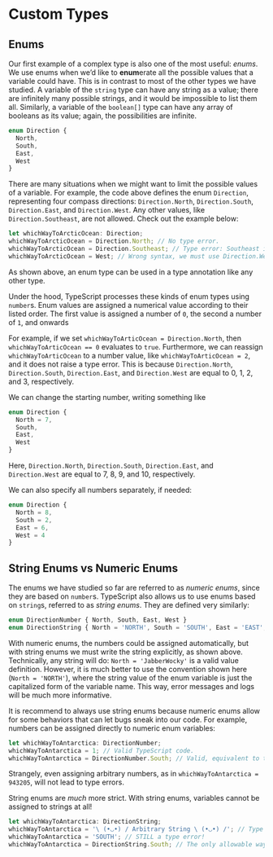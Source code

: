 # Custom Types 

## Enums

Our first example of a complex type is also one of the most useful: *enums*.  We use enums when we’d like to **enum**erate all the possible values that a variable could have. This is in contrast to most of the other types we have studied. A variable of the `string` type can have any string as a value; there are infinitely many possible strings, and it would be impossible to list them all. Similarly, a  variable of the `boolean[]` type can have any array of booleans as its value; again, the possibilities are infinite. 

```ts
enum Direction {
  North,
  South,
  East,
  West
}
```

There are many situations when we might want to limit the possible  values of a variable. For example, the code above defines the enum `Direction`, representing four compass directions: `Direction.North`, `Direction.South`, `Direction.East`, and `Direction.West`. Any other values, like `Direction.Southeast`, are not allowed. Check out the example below: 

```ts
let whichWayToArcticOcean: Direction;
whichWayToArcticOcean = Direction.North; // No type error.
whichWayToArcticOcean = Direction.Southeast; // Type error: Southeast is not a valid value for the Direction enum.
whichWayToArcticOcean = West; // Wrong syntax, we must use Direction.West instead. 
```

As shown above, an enum type can be used in a type annotation like any other type.

Under the hood, TypeScript processes these kinds of enum types using `number`s. Enum values are assigned a numerical value according to their listed order. The first value is assigned a number of `0`, the second a number of `1`, and onwards

For example, if we set `whichWayToArticOcean = Direction.North`, then `whichWayToArticOcean == 0` evaluates to `true`. Furthermore, we can reassign `whichWayToArticOcean` to a number value, like  `whichWayToArticOcean = 2`, and it does not raise a type error. This is because `Direction.North`, `Direction.South`, `Direction.East`, and `Direction.West` are equal to 0, 1, 2, and 3, respectively. 

We can change the starting number, writing something like 

```ts
enum Direction {
  North = 7,
  South,
  East,
  West
}
```

Here, `Direction.North`, `Direction.South`, `Direction.East`, and `Direction.West` are equal to 7, 8, 9, and 10, respectively. 

We can also specify all numbers separately, if needed: 

```ts
enum Direction {
  North = 8,
  South = 2,
  East = 6,
  West = 4
}
```

## String Enums vs Numeric Enums

The enums we have studied so far are referred to as *numeric enums*, since they are based on `number`s. TypeScript also allows us to use enums based on `string`s, referred to as *string enums*. They are  defined very similarly:

```ts
enum DirectionNumber { North, South, East, West }
enum DirectionString { North = 'NORTH', South = 'SOUTH', East = 'EAST', West = 'WEST' }
```

With numeric enums, the numbers could be assigned automatically, but  with string enums we must write the string explicitly, as shown above.  Technically, any string will do: `North = 'JabberWocky'` is a valid value definition. However, it is much better to use the convention shown here (`North = 'NORTH'`), where the string value of the enum variable is just the capitalized  form of the variable name. This way, error messages and logs will be  much more informative.

It is recommend to always use string enums  because numeric enums allow for some behaviors that can let bugs sneak  into our code. For example, numbers can be assigned directly to numeric  enum variables:   

```ts
let whichWayToAntarctica: DirectionNumber;
whichWayToAntarctica = 1; // Valid TypeScript code.
whichWayToAntarctica = DirectionNumber.South; // Valid, equivalent to the above line.
```

Strangely, even assigning arbitrary numbers, as in `whichWayToAntarctica = 943205`, will not lead to type errors. 

String enums are *much* more strict. With string enums, variables cannot be assigned to strings at all!

```ts
let whichWayToAntarctica: DirectionString;
whichWayToAntarctica = '\ (•◡•) / Arbitrary String \ (•◡•) /'; // Type error!
whichWayToAntarctica = 'SOUTH'; // STILL a type error!
whichWayToAntarctica = DirectionString.South; // The only allowable way to do this.
```

